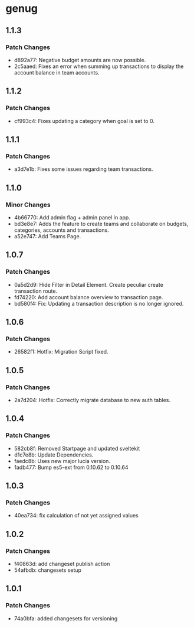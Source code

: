 # genug

## 1.1.3

### Patch Changes

- d892a77: Negative budget amounts are now possible.
- 2c5aaed: Fixes an error when summing up transactions to display the account balance in team accounts.

## 1.1.2

### Patch Changes

- cf993c4: Fixes updating a category when goal is set to 0.

## 1.1.1

### Patch Changes

- a3d7e1b: Fixes some issues regarding team transactions.

## 1.1.0

### Minor Changes

- 4b66770: Add admin flag + admin panel in app.
- bd3e8e7: Adds the feature to create teams and collaborate on budgets, categories, accounts and transactions.
- a52e747: Add Teams Page.

## 1.0.7

### Patch Changes

- 0a5d2d9: Hide Filter in Detail Element. Create peculiar create transaction route.
- fd74220: Add account balance overview to transaction page.
- bd580f4: Fix: Updating a transaction description is no longer ignored.

## 1.0.6

### Patch Changes

- 26582f1: Hotfix: Migration Script fixed.

## 1.0.5

### Patch Changes

- 2a7d204: Hotfix: Correctly migrate database to new auth tables.

## 1.0.4

### Patch Changes

- 582cb8f: Removed Startpage and updated sveltekit
- d1c7e8b: Update Dependencies.
- faedc8b: Uses new major lucia version.
- 1adb477: Bump es5-ext from 0.10.62 to 0.10.64

## 1.0.3

### Patch Changes

- 40ea734: fix calculation of not yet assigned values

## 1.0.2

### Patch Changes

- f40863d: add changeset publish action
- 54afbdb: changesets setup

## 1.0.1

### Patch Changes

- 74a0bfa: added changesets for versioning
